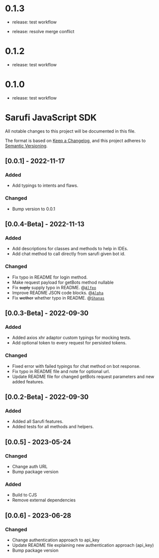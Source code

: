 # 0.1.3
* release: test workflow

* release: resolve merge conflict
# 0.1.2
* release: test workflow
# 0.1.0
* release: test workflow
# Sarufi JavaScript SDK

All notable changes to this project will be documented in this file.

The format is based on [Keep a Changelog](https://keepachangelog.com/en/1.0.0/),
and this project adheres to [Semantic Versioning](https://semver.org/spec/v2.0.0.html).

## [0.0.1] - 2022-11-17

### Added

- Add typings to intents and flaws.

### Changed

- Bump version to 0.0.1

## [0.0.4-Beta] - 2022-11-13

### Added

- Add descriptions for classes and methods to help in IDEs.
- Add chat method to call directly from sarufi given bot id.

### Changed

- Fix typo in README for login method.
- Make request payload for getBots method nullable
- Fix <del>suply</del> supply typo in README. @[`Alfeo`](https://github.com/Pheogrammer)
- Improve README JSON code blocks. @[`Alpha`](https://github.com/alphaolomi)
- Fix <del>wether</del> whether typo in README. @[`Shanas`](https://github.com/mrshanas)

## [0.0.3-Beta] - 2022-09-30

### Added

- Added axios xhr adaptor custom typings for mocking tests.
- Add optional token to every request for persisted tokens.

### Changed

- Fixed error with failed typings for chat method on bot response.
- Fix typo in README file and note for optional url.
- Update README file for changed getBots request parameters and new added features.

## [0.0.2-Beta] - 2022-09-30

### Added

- Added all Sarufi features.
- Added tests for all methods and helpers.

## [0.0.5] - 2023-05-24

### Changed

- Change auth URL
- Bump package version

### Added

- Build to CJS
- Remove external dependencies

## [0.0.6] - 2023-06-28

### Changed

- Change authentication approach to api_key
- Update README file explaining new authentication approach (api_key)
- Bump package version

